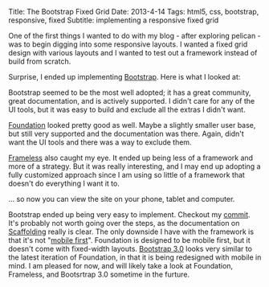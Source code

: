 Title: The Bootstrap Fixed Grid
Date: 2013-4-14
Tags: html5, css, bootstrap, responsive, fixed
Subtitle: implementing a responsive fixed grid

One of the first things I wanted to do with my blog - after exploring pelican -
was to begin digging into some responsive layouts. I wanted a fixed grid design
with various layouts and I wanted to test out a framework instead of build from
scratch.

Surprise, I ended up implementing [Bootstrap][]. Here is what I looked at:

Bootstrap seemed to be the most well adopted; it has a great community, great
documentation, and is actively supported. I didn't care for any of the UI
tools, but it was easy to build and exclude all the extras I didn't want.

[Foundation][] looked pretty good as well. Maybe a slightly smaller user base,
but still very supported and the documentation was there. Again, didn't want
the UI tools and there was a way to exclude them.

[Frameless][] also caught my eye. It ended up being less of a framework and
more of a strategy. But it was really interesting, and I may end up adopting a
fully customized approach since I am using so little of a framework that
doesn't do everything I want it to.

... so now you can view the site on your phone, tablet and computer.

Bootstrap ended up being very easy to implement. Checkout my [commit][]. It's
probably not worth going over the steps, as the documentation on
[Scaffolding][] really is clear. The only downside I have with the framework is
that it's not "[mobile first][]". Foundation is designed to be mobile first,
but it doesn't come with fixed-width layouts. [Bootstrap 3.0][] looks very
similar to the latest iteration of Foundation, in that it is being redesigned
with mobile in mind. I am pleased for now, and will likely take a look at
Foundation, Frameless, and Bootsrtrap 3.0 sometime in the furture.

[bootstrap]: http://twitter.github.io/bootstrap/ "Bootstrap"
[bootstrap 3.0]: http://thenextweb.com/dd/2013/03/10/heres-an-early-look-at-bootstrap-3-rewritten-to-be-mobile-friendly-from-the-start/ "Bootstrap 3.0"
[commit]: http://github.com/michaelreneer/michaelreneer.github.io/commit/9320672f46bd3334685ef7a6f064b09dfccaf9b0 "Commit"
[foundation]: http://foundation.zurb.com "Foundation"
[frameless]: http://framelessgrid.com "Frameless"
[mobile first]: http://www.lukew.com/ff/entry.asp?933 "Mobile First"
[scaffolding]: http://twitter.github.io/bootstrap/scaffolding.html "Scaffolding"
